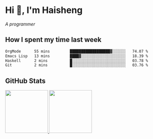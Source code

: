 
# Hi 👋, I'm Haisheng

*A programmer*

<!---
## What I'm reading

[Reading list](https://freizl.github.io/info/books.html)
-->

## How I spent my time last week

<!--START_SECTION:waka-->

```txt
OrgMode      55 mins         ██████████████████▓░░░░░░   74.07 %
Emacs Lisp   13 mins         ████▓░░░░░░░░░░░░░░░░░░░░   18.39 %
Haskell      2 mins          █░░░░░░░░░░░░░░░░░░░░░░░░   03.78 %
Git          2 mins          █░░░░░░░░░░░░░░░░░░░░░░░░   03.76 %
```

<!--END_SECTION:waka-->

## GitHub Stats

<a href="https://github.com/hw202207">
  <img height="137px" src="https://github-readme-stats.vercel.app/api?username=freizl&hide_title=false&hide_border=true&show_icons=true&include_all_commits=true&count_private=true&line_height=21&theme=" />
  <img height="137px" src="https://github-readme-stats.vercel.app/api/top-langs/?username=freizl&hide_title=true&hide_border=true&layout=compact&langs_count=6&theme=" />
</a>
